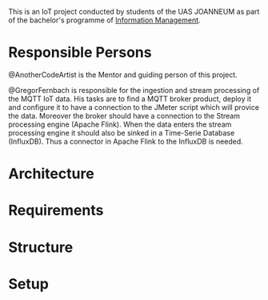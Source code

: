 This is an IoT project conducted by students of the UAS JOANNEUM as part of the bachelor's programme of [Information Management](https://www.fh-joanneum.at/informationsmanagement/bachelor/).

# Responsible Persons

@AnotherCodeArtist is the Mentor and guiding person of this project.

@GregorFernbach is responsible for the ingestion and stream processing of the MQTT IoT data. His tasks are to find a MQTT broker product, deploy it and configure it to have a connection to the JMeter script which will provice the data.
Moreover the broker should have a connection to the Stream processing engine (Apache Flink). When the data enters the stream processing engine it should also be sinked in a Time-Serie Database (InfluxDB). Thus a
connector in Apache Flink to the InfluxDB is needed.

# Architecture

# Requirements

# Structure

# Setup

